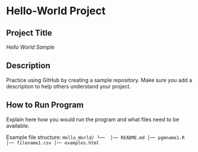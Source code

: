 # Hello-World Project

## Project Title
*Hello World Sample*

## Description
Practice using GitHub by creating a sample repository. Make sure you add a description to help others understand your project.

## How to Run Program
Explain here how you would run the program and what files need to be available.

Example file structure:
`Hello_World/
└── 
    │── README.md
    │── pgmname1.R
    │── filename1.csv
    │── examples.html`
   
